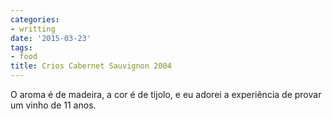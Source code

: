```yaml
---
categories:
- writting
date: '2015-03-23'
tags:
- food
title: Crios Cabernet Sauvignon 2004
---
```


O aroma é de madeira, a cor é de tijolo, e eu adorei a experiência de provar um vinho de 11 anos.